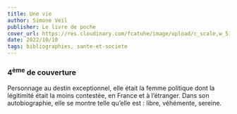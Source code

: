 ```yaml
---
title: Une vie
author: Simone Veil
publisher: Le livre de poche
cover_url: https://res.cloudinary.com/fcatuhe/image/upload/c_scale,w_512/v1711899163/raphaele-rodellar.fr/bibliotheque/9782253127765.jpg
date: 2022/10/10
tags: bibliographies, sante-et-societe
---
```


### 4<sup>ème</sup> de couverture

Personnage au destin exceptionnel, elle était la femme politique dont la légitimité était la moins contestée, en France et à l’étranger.
Dans son autobiographie, elle se montre telle qu’elle est : libre, véhémente, sereine.
